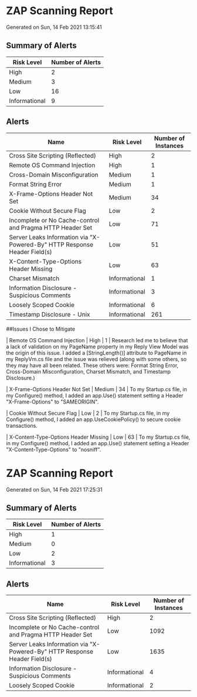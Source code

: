 
# ZAP Scanning Report
Generated on Sun, 14 Feb 2021 13:15:41

## Summary of Alerts

| Risk Level | Number of Alerts |
| --- | --- |
| High | 2 |
| Medium | 3 |
| Low | 16 |
| Informational | 9 |

## Alerts

| Name | Risk Level | Number of Instances |
| --- | --- | --- | 
| Cross Site Scripting (Reflected) | High | 2 | 
| Remote OS Command Injection | High | 1 | 
| Cross-Domain Misconfiguration | Medium | 1 | 
| Format String Error | Medium | 1 | 
| X-Frame-Options Header Not Set | Medium | 34 | 
| Cookie Without Secure Flag | Low | 2 | 
| Incomplete or No Cache-control and Pragma HTTP Header Set | Low | 71 | 
| Server Leaks Information via "X-Powered-By" HTTP Response Header Field(s) | Low | 51 | 
| X-Content-Type-Options Header Missing | Low | 63 | 
| Charset Mismatch  | Informational | 1 | 
| Information Disclosure - Suspicious Comments | Informational | 3 | 
| Loosely Scoped Cookie | Informational | 6 | 
| Timestamp Disclosure - Unix | Informational | 261 | 






##Issues I Chose to Mitigate

| Remote OS Command Injection | High | 1 |
Research led me to believe that a lack of validation on my PageName property in my Reply View Model was the origin of this issue. I added a [StringLength()] attribute to PageName in my ReplyVm.cs file and the issue was relieved (along with 	some others, so they may have all been related. 
These others were: Format String Error, Cross-Domain Misconfiguration, Charset Mismatch, and Timestamp Disclosure.)


| X-Frame-Options Header Not Set | Medium | 34 |
To my Startup.cs file, in my Configure() method, I added an app.Use() statement setting a Header "X-Frame-Options" to "SAMEORIGIN".


| Cookie Without Secure Flag | Low | 2 |
To my Startup.cs file, in my Configure() method, I added an app.UseCookiePolicy() to secure cookie transactions.


| X-Content-Type-Options Header Missing | Low | 63 | 
To my Startup.cs file, in my Configure() method, I added an app.Use() statement setting a Header "X-Content-Type-Options" to "nosniff".	





# ZAP Scanning Report
Generated on Sun, 14 Feb 2021 17:25:31

## Summary of Alerts

| Risk Level | Number of Alerts |
| --- | --- |
| High | 1 |
| Medium | 0 |
| Low | 2 |
| Informational | 3 |

## Alerts

| Name | Risk Level | Number of Instances |
| --- | --- | --- | 
| Cross Site Scripting (Reflected) | High | 2 | 
| Incomplete or No Cache-control and Pragma HTTP Header Set | Low | 1092 | 
| Server Leaks Information via "X-Powered-By" HTTP Response Header Field(s) | Low | 1635 | 
| Information Disclosure - Suspicious Comments | Informational | 4 | 
| Loosely Scoped Cookie | Informational | 2 | 



  
  
  
  
